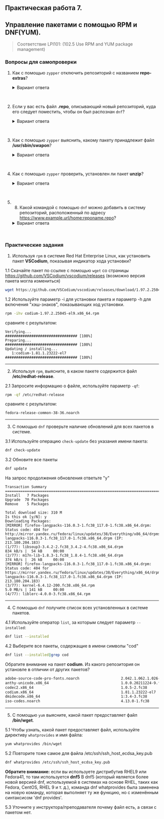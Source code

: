 ## Практическая работа 7. 
## Управление пакетами с помощью RPM и DNF(YUM).

> Соответствие LPI101: (102.5 Use RPM and YUM package management)

### Вопросы для самопроверки

1. Как с помощью `zypper` отключить репозиторий с названием **repo-extras**? 
    <details>
    <summary>Вариант ответа</summary>

    Для изменения параметров репозитория используйте операцию `modifyrepo`, а для его отключения - параметр `-d`: 
    ```sh
    zypper modifyrepo -d repo-extras
    ```
    
    </details>
<br> 


2. Если у вас есть файл **.repo**, описывающий новый репозиторий, куда его следует поместить, чтобы он был распознан `dnf`? 
    <details>
    <summary>Вариант ответа</summary>

    Файлы **.repo** для DNF следует поместить в то же место, которое используется YUM, внутри **/etc/yum.repos.d/**.
    
    </details>
<br> 

3. Как с помощью `zypper` выяснить, какому пакету принадлежит файл **/usr/sbin/swapon**? 
    <details>
    <summary>Вариант ответа</summary>

    Используйте оператор `se` (`search`) и параметр `--provides`: 

    ```sh
    zypper se --provides /usr/sbin/swapon
    ```
    
    </details>
<br> 

4.  Как с помощью `zypper` проверить, установлен ли пакет **unzip**? 
    <details>
    <summary>Вариант ответа</summary>

    Необходимо выполнить поиск (`se`) по установленным (`-i`) пакетам: 

    ```sh
    zypper se -i unzip
    ```
    
    </details>
<br> 

5. 8. Какой командой с помощью `dnf` можно добавить в систему репозиторий, расположенный по адресу https://www.example.url/home:reponame.repo? 

    <details>
    <summary>Вариант ответа</summary>

    Работа с репозиториями - это "изменение конфигурации", поэтому используйте `config-manager` и параметр `--add_repo`: 

    ```sh
    dnf config-manager --add_repo https://www.example.url/home:reponame.repo
    ```
    
    </details>
<br> 


### Практические задания

1. Используя `rpm` в системе Red Hat Enterprise Linux, как установить пакет **VSCodium**, показывая индикатор хода установки? 

1.1 Скачайте пакет по ссылке с помощью `wget` со страницы https://github.com/VSCodium/vscodium/releases (возможно версия пакета могла измениться)
```sh
wget https://github.com/VSCodium/vscodium/releases/download/1.97.2.25045/codium-1.97.2.25045-el9.x86_64.rpm
```

1.2 Используйте параметр -i для установки пакета и параметр -h для включения "хэш-знаков", показывающих ход установки. 
```sh
rpm -ihv codium-1.97.2.25045-el9.x86_64.rpm
```

сравните с результатом:
```console
Verifying...                          ################################# [100%]
Preparing...                          ################################# [100%]
Updating / installing...
   1:codium-1.81.1.23222-el7          ################################# [100%]
```

---
2. Используя `rpm`, выясните, в каком пакете содержится файл **/etc/redhat-release**. 

2.1 Запросите информацию о файле, используйте параметр `-qf`: 
```sh
rpm -qf /etc/redhat-release
```

сравните с результатом:
```console
fedora-release-common-38-36.noarch
```

---
3. C помощью `dnf` проверьте наличие обновлений для всех пакетов в системе.

3.1 Используйте операцию `check-update` без указания имени пакета: 
```sh
dnf check-update
```

3.2 Обновите все пакеты
```sh
dnf update
```
 На запрос продолжения обновления ответьте "y"
 ```console
 Transaction Summary
========================================================================================================================================
Install   7 Packages
Upgrade  70 Packages
Remove    5 Packages

Total download size: 310 M
Is this ok [y/N]: y
Downloading Packages:
[MIRROR] firefox-langpacks-116.0.3-1.fc38_117.0-1.fc38.x86_64.drpm: Status code: 404 for http://mirror.yandex.ru/fedora/linux/updates/38/Everything/x86_64/drpms/firefox-langpacks-116.0.3-1.fc38_117.0-1.fc38.x86_64.drpm (IP: 213.180.204.183)
(1/77): libsoup3-3.4.2-2.fc38_3.4.2-4.fc38.x86_64.drpm                                                  834 kB/s |  54 kB     00:00
(2/77): m17n-lib-1.8.3-1.fc38_1.8.4-1.fc38.x86_64.drpm                                                  374 kB/s |  26 kB     00:00
[MIRROR] firefox-langpacks-116.0.3-1.fc38_117.0-1.fc38.x86_64.drpm: Status code: 404 for https://mirror.yandex.ru/fedora/linux/updates/38/Everything/x86_64/drpms/firefox-langpacks-116.0.3-1.fc38_117.0-1.fc38.x86_64.drpm (IP: 213.180.204.183)
(3/77): kernel-6.4.12-200.fc38.x86_64.rpm                                                               5.0 MB/s | 141 kB     00:00
(4/77): liblerc-4.0.0-3.fc38.x86_64.rpm                  
 ```

---
4. C помощью `dnf` получите список всех установленных в системе пакетов. 

4.1 Используйте оператор `list`, за которым следует параметр `--installed`: 
```sh
dnf list --installed
```

4.2 Выберите все пакеты, содержащие в имени символы "cod"
```sh
dnf list --installed|grep cod
```
Обратите внимание на пакет **codium**. Из какого репозитория он установле в отличии от других пакетов?
```sh
adobe-source-code-pro-fonts.noarch                   2.042.1.062.1.026-2.fc38           @updates
anthy-unicode.x86_64                                 1.0.0.20211224-9.fc38              @fedora
codec2.x86_64                                        1.0.5-2.fc38                       @fedora
codium.x86_64                                        1.81.1.23222-el7                   @@System
dmidecode.x86_64                                     1:3.4-3.fc38                       @fedora
iso-codes.noarch                                     4.13.0-1.fc38                      @fedora
```

---
5. С помощью `yum` выясните, какой пакет предоставляет файл **/bin/wget**. 

5.1 Чтобы узнать, какой пакет предоставляет файл, используйте директиву `whatprovides` и имя файла: 

```sh
yum whatprovides /bin/wget
```

5.2 Повторите тоже самое для файла /etc/ssh/ssh_host_ecdsa_key.pub
```sh
dnf whatprovides /etc/ssh/ssh_host_ecdsa_key.pub
```
**Обратите внимание:** если вы используете дистрибутив RHEL9 или Fedora41, то там используется **dnf5**
В dnf5 (который является более новой версией dnf, используемой в системах на основе RHEL, таких как Fedora, CentOS, RHEL 9 и т. д.), команда dnf whatprovides была заменена на новую команду, которая выполняет ту же функцию, но с изменённым синтаксисом 'dnf provides'.

5.3 Уточните у инструктора/преподавателя почему файл есть, а связи с пакетом нет.
